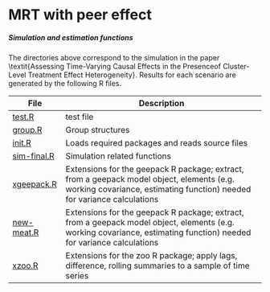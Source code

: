 # MRT with peer effect


##### Simulation and estimation functions

The directories above correspond to the simulation in the paper \textit{Assessing Time-Varying Causal Effects in the Presenceof Cluster-Level Treatment Effect Heterogeneity}. Results for each scenario are generated by the following R files.

File | Description
---- | ----
[test.R](test.R) | test file
[group.R](group.R) | Group structures
[init.R](init.R) | Loads required packages and reads source files
[sim-final.R](sim-final.R) | Simulation related functions
[xgeepack.R](xgeepack.R) | Extensions for the geepack R package; extract, from a geepack model object, elements (e.g. working covariance, estimating function) needed for variance calculations
[new-meat.R](new-meat.R) | Extensions for the geepack R package; extract, from a geepack model object, elements (e.g. working covariance, estimating function) needed for variance calculations
[xzoo.R](xzoo.R) | Extensions for the zoo R package; apply lags, difference, rolling summaries to a sample of time series






